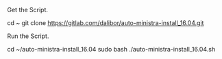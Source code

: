 Get the Script.

cd ~
git clone https://gitlab.com/dalibor/auto-ministra-install_16.04.git



Run the Script.

cd ~/auto-ministra-install_16.04
sudo bash ./auto-ministra-install_16.04.sh
